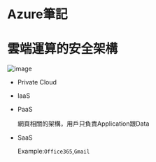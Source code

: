 # Azure筆記

# 雲端運算的安全架構

![image](https://user-images.githubusercontent.com/98711945/167526058-37a2e932-3a13-4950-85c5-9d72003ba691.png)

+ Private Cloud
+ laaS

+ PaaS 

    網頁相關的架構，用戶只負責Application跟Data
+ SaaS

    Example:```Office365```,```Gmail```

